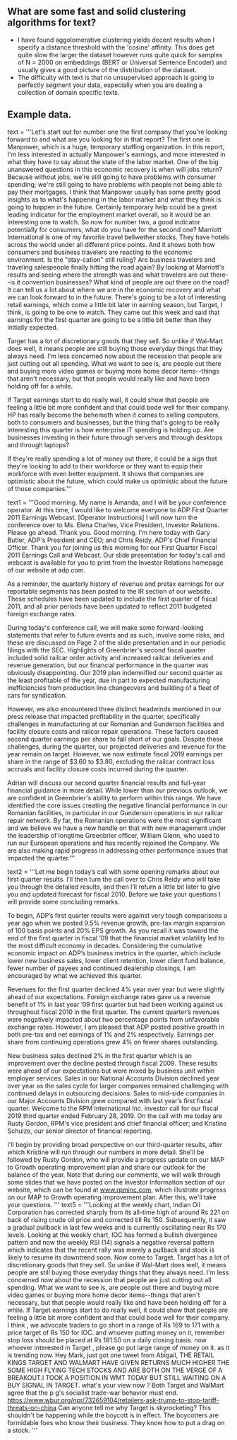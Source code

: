 ## What are some fast and solid clustering algorithms for text?
  * I have found aggolomerative clustering yields decent results when I specify a distance threshold with the 'cosine' affinity. This does get quite slow the larger the dataset however runs quite quick for samples of N = 2000 on embeddings (BERT or Universal Sentence Encoder) and usually gives a good picture of the distribution of the dataset.
  * The difficulty with text is that no unsupervised approach is going to perfectly segment your data, especially when you are dealing a collection of domain specific texts.


## Example data.
text = '''Let's start out for number one the first company that you're looking forward to and what are you looking for in that report?
The first one is Manpower, which is a huge, temporary staffing organization. In this report, I'm less interested in actually Manpower's earnings, and more interested in what they have to say about the state of the labor market. One of the big unanswered questions in this economic recovery is when will jobs return?
Because without jobs, we're still going to have problems with consumer spending; we're still going to have problems with people not being able to pay their mortgages. I think that Manpower usually has some pretty good insights as to what's happening in the labor market and what they think is going to happen in the future.
Certainly temporary help could be a great leading indicator for the employment market overall, so it would be an interesting one to watch.
So now for number two, a good indicator potentially for consumers, what do you have for the second one?
Marriott International is one of my favorite travel bellwether stocks. They have hotels across the world under all different price points. And it shows both how consumers and business travelers are reacting to the economic environment. Is the "stay-cation" still ruling? Are business travelers and traveling salespeople finally hitting the road again?
By looking at Marriott's results and seeing where the strength was and what travelers are out there--is it convention businesses? What kind of people are out there on the road? It can tell us a lot about where we are in the economic recovery and what we can look forward to in the future. There's going to be a lot of interesting retail earnings, which come a little bit later in earning season, but Target, I think, is going to be one to watch. They came out this week and said that earnings for the first quarter are going to be a little bit better than they initially expected.

Target has a lot of discretionary goods that they sell. So unlike if Wal-Mart does well, it means people are still buying those everyday things that they always need. I'm less concerned now about the recession that people are just cutting out all spending. What we want to see is, are people out there and buying more video games or buying more home decor items--things that aren't necessary, but that people would really like and have been holding off for a while.

If Target earnings start to do really well, it could show that people are feeling a little bit more confident and that could bode well for their company. HP has really become the behemoth when it comes to selling computers, both to consumers and businesses, but the thing that's going to be really interesting this quarter is how enterprise IT spending is holding up. Are businesses investing in their future through servers and through desktops and through laptops?

If they're really spending a lot of money out there, it could be a sign that they're looking to add to their workforce or they want to equip their workforce with even better equipment. It shows that companies are optimistic about the future, which could make us optimistic about the future of those companies.'''

text1 = '''Good morning. My name is Amanda, and I will be your conference operator. At this time, I would like to welcome everyone to ADP First Quarter 2011 Earnings Webcast. [Operator Instructions] I will now turn the conference over to Ms. Elena Charles, Vice President, Investor Relations. Please go ahead. Thank you. Good morning. I'm here today with Gary Butler, ADP's President and CEO; and Chris Reidy, ADP's Chief Financial Officer. Thank you for joining us this morning for our First Quarter Fiscal 2011 Earnings Call and Webcast. Our slide presentation for today's call and webcast is available for you to print from the Investor Relations homepage of our website at adp.com.

As a reminder, the quarterly history of revenue and pretax earnings for our reportable segments has been posted to the IR section of our website. These schedules have been updated to include the first quarter of fiscal 2011, and all prior periods have been updated to reflect 2011 budgeted foreign exchange rates.

During today's conference call, we will make some forward-looking statements that refer to future events and as such, involve some risks, and these are discussed on Page 2 of the slide presentation and in our periodic filings with the SEC. 
Highlights of Greenbrier's second fiscal quarter included solid railcar order activity and increased railcar deliveries and revenue generation, but our financial performance in the quarter was obviously disappointing. Our 2019 plan indemnified our second quarter as the least profitable of the year, due in part to expected manufacturing inefficiencies from production line changeovers and building of a fleet of cars for syndication.

However, we also encountered three distinct headwinds mentioned in our press release that impacted profitability in the quarter, specifically challenges in manufacturing at our Romanian and Gunderson facilities and facility closure costs and railcar repair operations. These factors caused second quarter earnings per share to fall short of our goals. Despite these challenges, during the quarter, our projected deliveries and revenue for the year remain on target. However, we now estimate fiscal 2019 earnings per share in the range of $3.60 to $3.80, excluding the railcar contract loss accruals and facility closure costs incurred during the quarter.

Adrian will discuss our second quarter financial results and full-year financial guidance in more detail. While lower than our previous outlook, we are confident in Greenbrier's ability to perform within this range. We have identified the core issues creating the negative financial performance in our Romanian facilities, in particular in our Gunderson operations in our railcar repair network. By far, the Romanian operations were the most significant and we believe we have a new handle on that with new management under the leadership of longtime Greenbrier officer, William Glenn, who used to run our European operations and has recently rejoined the Company. We are also making rapid progress in addressing other performance issues that impacted the quarter.'''

text2 = '''Let me begin today’s call with some opening remarks about our first quarter results. I’ll then turn the call over to Chris Reidy who will take you through the detailed results, and then I’ll return a little bit later to give you and updated forecast for fiscal 2010. Before we take your questions I will provide some concluding remarks.

To begin, ADP’s first quarter results were against very tough comparisons a year ago when we posted 9.5% revenue growth, pre-tax margin expansion of 100 basis points and 20% EPS growth. As you recall it was toward the end of the first quarter in fiscal ’09 that the financial market volatility led to the most difficult economy in decades. Considering the cumulative economic impact on ADP’s business metrics in the quarter, which include lower new business sales, lower client retention, lower client fund balance, fewer number of payees and continued dealership closings, I am encouraged by what we achieved this quarter.

Revenues for the first quarter declined 4% year over year but were slightly ahead of our expectations. Foreign exchange rates gave us a revenue benefit of 1% in last year ’09 first quarter but had been working against us throughout fiscal 2010 in the first quarter. The current quarter’s revenues were negatively impacted about two percentage points from unfavorable exchange rates. However, I am pleased that ADP posted positive growth in both pre-tax and net earnings of 1% and 2% respectively. Earnings per share from continuing operations grew 4% on fewer shares outstanding.

New business sales declined 2% in the first quarter which is an improvement over the decline posted through fiscal 2009. These results were ahead of our expectations but were mixed by business unit within employer services. Sales in our National Accounts Division declined year over year as the sales cycle for larger companies remained challenging with continued delays in outsourcing decisions. Sales to mid-side companies in our Major Accounts Division grew compared with last year’s first fiscal quarter.
Welcome to the RPM International Inc. investor call for our fiscal 2019 third quarter ended February 28, 2019. On the call with me today are Rusty Gordon, RPM's vice president and chief financial officer; and Kristine Schulze, our senior director of financial reporting.

I'll begin by providing broad perspective on our third-quarter results, after which Kristine will run through our numbers in more detail. She'll be followed by Rusty Gordon, who will provide a progress update on our MAP to Growth operating improvement plan and share our outlook for the balance of the year. Note that during our comments, we will walk through some slides that we have posted on the Investor Information section of our website, which can be found at www.rpminc.com, which illustrate progress on our MAP to Growth operating improvement plan. After this, we'll take your questions.
'''
text5 = '''Looking at the weekly chart, Indian Oil Corporation has corrected sharply from its all-time high of around Rs 221 on back of rising crude oil price and corrected till Rs 150. 
Subsequently, it saw a gradual pullback in last few weeks and is currently oscillating near Rs 170 levels.
Looking at the weekly chart, IOC has formed a bullish divergence pattern and now the weekly RSI (14) signals a negative reversal pattern which indicates that the recent rally was merely a pullback and stock is likely to resume its downtrend soon.
Now come to Target. Target has a lot of discretionary goods that they sell. So unlike if Wal-Mart does well, it means people are still buying those everyday things that they always need. 
I'm less concerned now about the recession that people are just cutting out all spending. What we want to see is, are people out there and buying more video games or buying more home decor items--things that aren't necessary, but that people would really like and have been holding off for a while. 
If Target earnings start to do really well, it could show that people are feeling a little bit more confident and that could bode well for their company.
I think , we advocate traders to go short in a range of Rs 169 to 171 with a price target of Rs 150 for IOC. and whoever putting money on it, remember stop loss should be placed at Rs 181.50 on a daily closing basis.
now whoever interested in Target , please go put large range of money on it. as it is trending now.
Hey Mark, just got one tweet from Abigail, THE RETAIL KINGS TARGET AND WALMART HAVE GIVEN RETURNS MUCH HIGHER THE SOME HIGH FLYING TECH
STOCKS AND ARE BOTH ON THE VERGE OF A BREAKOUT.I TOOK A POSITION IN WMT TODAY BUT STILL WAITING ON A BUY SIGNAL IN TARGET.
what's your view now ?
Both Target and WalMart agree that the p g's socialist trade-war behavior must end. https://www.wbur.org/npr/732659104/retailers-ask-trump-to-stop-tariff-threats-on-china
Can anyone tell me why Target is skyrocketing? This shouldn't be happening while the boycott is in effect. 
The boycotters are formidable foes who know their business. 
They know how to put a drag on a stock.
'''
